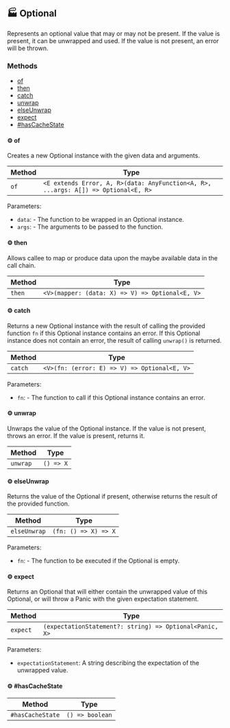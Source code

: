 ## :factory: Optional

Represents an optional value that may or may not be present.
If the value is present, it can be unwrapped and used.
If the value is not present, an error will be thrown.

### Methods

- [of](#gear-of)
- [then](#gear-then)
- [catch](#gear-catch)
- [unwrap](#gear-unwrap)
- [elseUnwrap](#gear-elseunwrap)
- [expect](#gear-expect)
- [#hasCacheState](#gear-#hascachestate)

#### :gear: of

Creates a new Optional instance with the given data and arguments.

| Method | Type |
| ---------- | ---------- |
| `of` | `<E extends Error, A, R>(data: AnyFunction<A, R>, ...args: A[]) => Optional<E, R>` |

Parameters:

* `data`: - The function to be wrapped in an Optional instance.
* `args`: - The arguments to be passed to the function.


#### :gear: then

Allows callee to map or produce data upon the maybe
available data in the call chain.

| Method | Type |
| ---------- | ---------- |
| `then` | `<V>(mapper: (data: X) => V) => Optional<E, V>` |

#### :gear: catch

Returns a new Optional instance with the result of calling the provided function `fn` if this Optional instance
contains an error. If this Optional instance does not contain an error, the result of calling `unwrap()` is returned.

| Method | Type |
| ---------- | ---------- |
| `catch` | `<V>(fn: (error: E) => V) => Optional<E, V>` |

Parameters:

* `fn`: - The function to call if this Optional instance contains an error.


#### :gear: unwrap

Unwraps the value of the Optional instance.
If the value is not present, throws an error.
If the value is present, returns it.

| Method | Type |
| ---------- | ---------- |
| `unwrap` | `() => X` |

#### :gear: elseUnwrap

Returns the value of the Optional if present, otherwise returns the result of the provided function.

| Method | Type |
| ---------- | ---------- |
| `elseUnwrap` | `(fn: () => X) => X` |

Parameters:

* `fn`: - The function to be executed if the Optional is empty.


#### :gear: expect

Returns an Optional that will either contain the unwrapped value of this Optional, or will throw a Panic with the given expectation statement.

| Method | Type |
| ---------- | ---------- |
| `expect` | `(expectationStatement?: string) => Optional<Panic, X>` |

Parameters:

* `expectationStatement`: A string describing the expectation of the unwrapped value.


#### :gear: #hasCacheState

| Method | Type |
| ---------- | ---------- |
| `#hasCacheState` | `() => boolean` |

